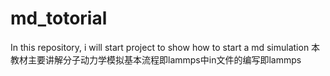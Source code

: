 # md_totorial
In this repository, i will start project to show how to start a md simulation
本教材主要讲解分子动力学模拟基本流程即lammps中in文件的编写即lammps
